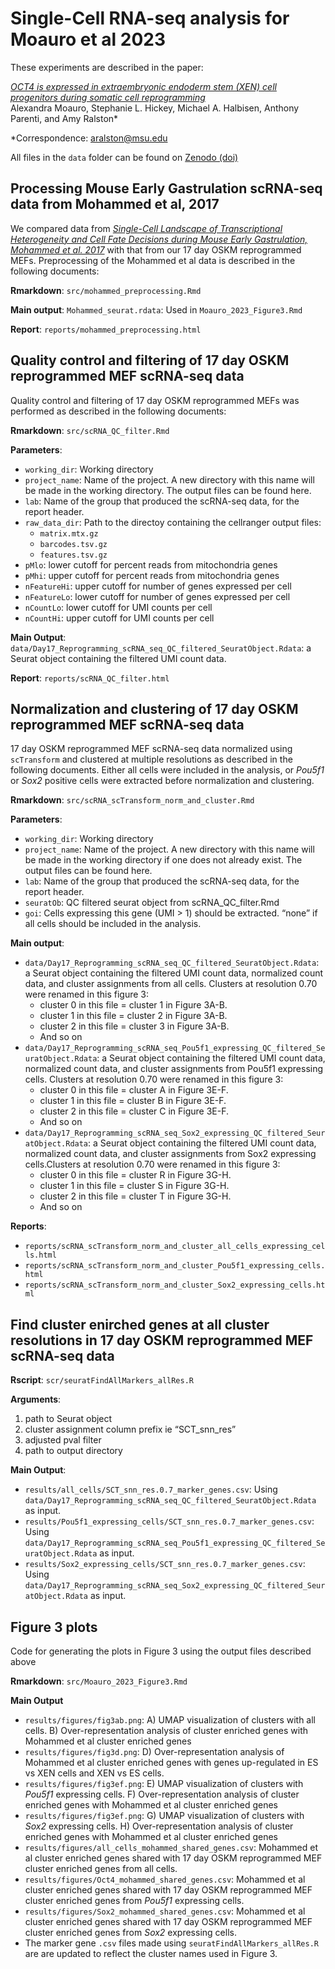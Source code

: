 # Single-Cell RNA-seq analysis for Moauro et al 2023

These experiments are described in the paper:

[_OCT4 is expressed in extraembryonic endoderm stem (XEN) cell progenitors during somatic cell reprogramming_](link)  
Alexandra Moauro, Stephanie L. Hickey, Michael A. Halbisen, Anthony Parenti, and Amy Ralston*

*Correspondence: aralston@msu.edu

All files in the `data` folder can be found on [Zenodo (doi)](link)

## Processing Mouse Early Gastrulation scRNA-seq data from Mohammed et al, 2017

We compared data from [_Single-Cell Landscape of Transcriptional Heterogeneity and Cell Fate Decisions during Mouse Early Gastrulation, Mohammed et al. 2017_](http://www.sciencedirect.com/science/article/pii/S2211124717309610) with that from our 17 day OSKM reprogrammed MEFs. Preprocessing of the Mohammed et al data is described in the following documents:

**Rmarkdown**: `src/mohammed_preprocessing.Rmd`

**Main output**: `Mohammed_seurat.rdata`: Used in `Moauro_2023_Figure3.Rmd`

**Report**: `reports/mohammed_preprocessing.html`

## Quality control and filtering of 17 day OSKM reprogrammed MEF scRNA-seq data

Quality control and filtering of 17 day OSKM reprogrammed MEFs was performed as described in the following documents:

**Rmarkdown**: `src/scRNA_QC_filter.Rmd`

**Parameters**:

  * `working_dir`: Working directory  
  * `project_name`: Name of the project. A new directory with this name will be made in the working directory. The output files can be found here.  
  * `lab`: Name of the group that produced the scRNA-seq data, for the report header. 
  * `raw_data_dir`: Path to the directoy containing the cellranger output files:  
      + `matrix.mtx.gz` 
      + `barcodes.tsv.gz` 
      + `features.tsv.gz`  
  * `pMlo`: lower cutoff for percent reads from mitochondria genes  
  * `pMhi`: upper cutoff for percent reads from mitochondria genes    
  * `nFeatureHi`: upper cutoff for number of genes expressed per cell 
  * `nFeatureLo`: lower cutoff for number of genes expressed per cell 
  * `nCountLo`: lower cutoff for UMI counts per cell  
  * `nCountHi`: upper cutoff for UMI counts per cell

**Main Output**: `data/Day17_Reprogramming_scRNA_seq_QC_filtered_SeuratObject.Rdata`: a Seurat object containing the filtered UMI count data.  

**Report**: `reports/scRNA_QC_filter.html`  

## Normalization and clustering of 17 day OSKM reprogrammed MEF scRNA-seq data

17 day OSKM reprogrammed MEF scRNA-seq data normalized using `scTransform` and clustered at multiple resolutions as described in the following documents. Either all cells were included in the analysis, or _Pou5f1_ or _Sox2_ positive cells were extracted before normalization and clustering.

**Rmarkdown**: `src/scRNA_scTransform_norm_and_cluster.Rmd`

**Parameters**:

  * `working_dir`: Working directory  
  * `project_name`: Name of the project. A new directory with this name will be made in the working directory if one does not already exist. The output files can be found here.  
  * `lab`: Name of the group that produced the scRNA-seq data, for the report header. 
  * `seuratOb`: QC filtered seurat object from scRNA_QC_filter.Rmd  
  * `goi`: Cells expressing this gene (UMI > 1) should be extracted. “none” if all cells should be included in the analysis.  

**Main output**:

  * `data/Day17_Reprogramming_scRNA_seq_QC_filtered_SeuratObject.Rdata`: a Seurat object containing the filtered UMI count data, normalized count data, and cluster assignments from all cells. Clusters at resolution 0.70 were renamed in this figure 3:
      + cluster 0 in this file = cluster 1 in Figure 3A-B. 
      + cluster 1 in this file = cluster 2 in Figure 3A-B. 
      + cluster 2 in this file = cluster 3 in Figure 3A-B. 
      + And so on 
  * `data/Day17_Reprogramming_scRNA_seq_Pou5f1_expressing_QC_filtered_SeuratObject.Rdata`: a Seurat object containing the filtered UMI count data, normalized count data, and cluster assignments from Pou5f1 expressing cells. Clusters at resolution 0.70 were renamed in this figure 3:  
      + cluster 0 in this file = cluster A in Figure 3E-F. 
      + cluster 1 in this file = cluster B in Figure 3E-F. 
      + cluster 2 in this file = cluster C in Figure 3E-F. 
      + And so on 
  * `data/Day17_Reprogramming_scRNA_seq_Sox2_expressing_QC_filtered_SeuratObject.Rdata`: a Seurat object containing the filtered UMI count data, normalized count data, and cluster assignments from Sox2 expressing cells.Clusters at resolution 0.70 were renamed in this figure 3:  
      + cluster 0 in this file = cluster R in Figure 3G-H. 
      + cluster 1 in this file = cluster S in Figure 3G-H. 
      + cluster 2 in this file = cluster T in Figure 3G-H. 
      + And so on   

**Reports**:

  * `reports/scRNA_scTransform_norm_and_cluster_all_cells_expressing_cells.html`
  * `reports/scRNA_scTransform_norm_and_cluster_Pou5f1_expressing_cells.html`
  * `reports/scRNA_scTransform_norm_and_cluster_Sox2_expressing_cells.html`

## Find cluster enirched genes at all cluster resolutions in 17 day OSKM reprogrammed MEF scRNA-seq data

**Rscript**: `scr/seuratFindAllMarkers_allRes.R`

**Arguments**:

  1. path to Seurat object 
  2. cluster assignment column prefix ie “SCT_snn_res” 
  3. adjusted pval filter  
  4. path to output directory  

**Main Output**:

  * `results/all_cells/SCT_snn_res.0.7_marker_genes.csv`: Using `data/Day17_Reprogramming_scRNA_seq_QC_filtered_SeuratObject.Rdata` as input. 
  * `results/Pou5f1_expressing_cells/SCT_snn_res.0.7_marker_genes.csv`: Using `data/Day17_Reprogramming_scRNA_seq_Pou5f1_expressing_QC_filtered_SeuratObject.Rdata` as input. 
  * `results/Sox2_expressing_cells/SCT_snn_res.0.7_marker_genes.csv`: Using `data/Day17_Reprogramming_scRNA_seq_Sox2_expressing_QC_filtered_SeuratObject.Rdata` as input. 

## Figure 3 plots

Code for generating the plots in Figure 3 using the output files described above

**Rmarkdown**: `src/Moauro_2023_Figure3.Rmd`  

**Main Output**

  * `results/figures/fig3ab.png`: A) UMAP visualization of clusters with all cells. B) Over-representation analysis of cluster enriched genes with Mohammed et al cluster enriched genes  
  * `results/figures/fig3d.png`: D) Over-representation analysis of Mohammed et al cluster enriched genes with genes up-regulated in ES vs XEN cells and XEN vs ES cells.  
  * `results/figures/fig3ef.png`: E) UMAP visualization of clusters with _Pou5f1_ expressing cells. F) Over-representation analysis of cluster enriched genes with Mohammed et al cluster enriched genes  
  * `results/figures/fig3ef.png`: G) UMAP visualization of clusters with _Sox2_ expressing cells. H) Over-representation analysis of cluster enriched genes with Mohammed et al cluster enriched genes  
  * `results/figures/all_cells_mohammed_shared_genes.csv`: Mohammed et al cluster enriched genes shared with 17 day OSKM reprogrammed MEF cluster enriched genes from all cells.  
  * `results/figures/Oct4_mohammed_shared_genes.csv`: Mohammed et al cluster enriched genes shared with 17 day OSKM reprogrammed MEF cluster enriched genes from _Pou5f1_ expressing cells.  
  * `results/figures/Sox2_mohammed_shared_genes.csv`: Mohammed et al cluster enriched genes shared with 17 day OSKM reprogrammed MEF cluster enriched genes from _Sox2_ expressing cells.  
  * The marker gene `.csv` files made using `seuratFindAllMarkers_allRes.R` are are updated to reflect the cluster names used in Figure 3. 
